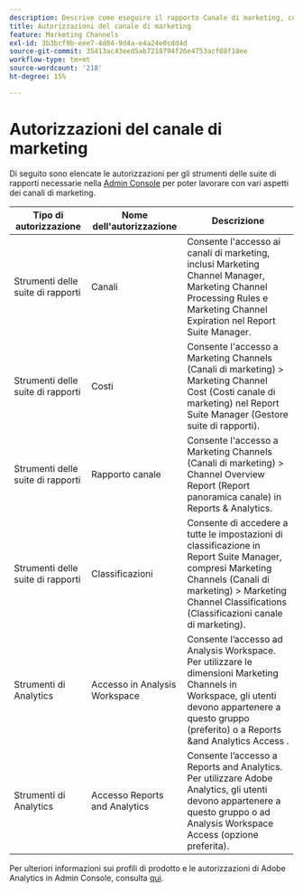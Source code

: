 ```yaml
---
description: Descrive come eseguire il rapporto Canale di marketing, concedere diritti utente di amministrazione limitati e autorizzazioni per gruppi di utenti per creare rapporti.
title: Autorizzazioni del canale di marketing
feature: Marketing Channels
exl-id: 3b3bcf9b-eee7-4d84-9d4a-e4a24e0cdd4d
source-git-commit: 35413ac43eed5ab7218794f26e4753acf08f18ee
workflow-type: tm+mt
source-wordcount: '218'
ht-degree: 15%

---
```


# Autorizzazioni del canale di marketing

Di seguito sono elencate le autorizzazioni per gli strumenti delle suite di rapporti necessarie nella [Admin Console](https://adminconsole.adobe.com/) per poter lavorare con vari aspetti dei canali di marketing.

| Tipo di autorizzazione | Nome dell&#39;autorizzazione | Descrizione |
|---|---|---|
| Strumenti delle suite di rapporti | Canali | Consente l&#39;accesso ai canali di marketing, inclusi Marketing Channel Manager, Marketing Channel Processing Rules e Marketing Channel Expiration nel Report Suite Manager. |
| Strumenti delle suite di rapporti | Costi | Consente l&#39;accesso a Marketing Channels (Canali di marketing) > Marketing Channel Cost (Costi canale di marketing) nel Report Suite Manager (Gestore suite di rapporti). |
| Strumenti delle suite di rapporti | Rapporto canale | Consente l&#39;accesso a Marketing Channels (Canali di marketing) > Channel Overview Report (Report panoramica canale) in Reports &amp; Analytics. |
| Strumenti delle suite di rapporti | Classificazioni | Consente di accedere a tutte le impostazioni di classificazione in Report Suite Manager, compresi Marketing Channels (Canali di marketing) > Marketing Channel Classifications (Classificazioni canale di marketing). |
| Strumenti di Analytics | Accesso in Analysis Workspace | Consente l’accesso ad Analysis Workspace. Per utilizzare le dimensioni Marketing Channels in Workspace, gli utenti devono appartenere a questo gruppo (preferito) o a Reports &amp;and Analytics Access . |
| Strumenti di Analytics | Accesso Reports and Analytics | Consente l’accesso a Reports and Analytics. Per utilizzare Adobe Analytics, gli utenti devono appartenere a questo gruppo o ad Analysis Workspace Access (opzione preferita). |

Per ulteriori informazioni sui profili di prodotto e le autorizzazioni di Adobe Analytics in Admin Console, consulta [qui](https://experienceleague.adobe.com/docs/analytics/admin/admin-console/permissions/product-profile.html?lang=it).
